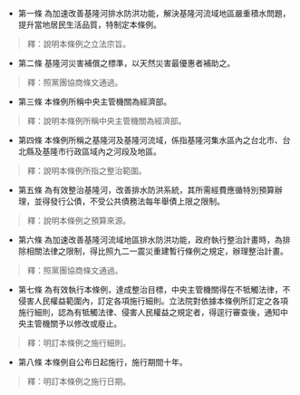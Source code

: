 * 第一條 為加速改善基隆河排水防洪功能，解決基隆河流域地區嚴重積水問題，提升當地居民生活品質，特制定本條例。

> 釋：說明本條例之立法宗旨。

* 第二條 基隆河災害補償之標準，以天然災害最優惠者補助之。

> 釋：照黨團協商條文通過。

* 第三條 本條例所稱中央主管機關為經濟部。

> 釋：說明本條例所稱中央主管機關為經濟部。

* 第四條 本條例所稱之基隆河及基隆河流域，係指基隆河集水區內之台北市、台北縣及基隆市行政區域內之河段及地區。

> 釋：說明本條例所指之整治範圍。

* 第五條 為有效整治基隆河，改善排水防洪系統，其所需經費應循特別預算辦理，並得發行公債，不受公共債務法每年舉債上限之限制。

> 釋：說明本條例之預算來源。

* 第六條 為加速改善基隆河流域地區排水防洪功能，政府執行整治計畫時，為排除相關法律之限制，得比照九二一震災重建暫行條例之規定，辦理整治計畫。

> 釋：照黨團協商條文通過。

* 第七條 為有效執行本條例，達成整治目標，中央主管機關得在不牴觸法律，不侵害人民權益範圍內，訂定各項施行細則。立法院對依據本條例所訂定之各項施行細則，認為有牴觸法律、侵害人民權益之規定者，得逕行審查後，通知中央主管機關予以修改或廢止。

> 釋：明訂本條例之施行細則。

* 第八條 本條例自公布日起施行，施行期間十年。

> 釋：明訂本條例之施行日期。

